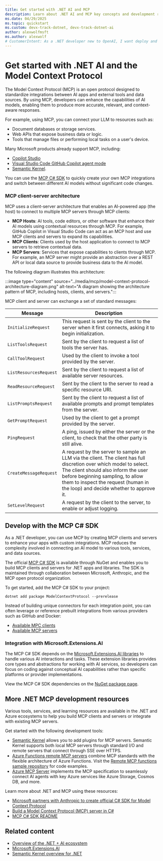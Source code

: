 ```yaml
---
title: Get started with .NET AI and MCP
description: Learn about .NET AI and MCP key concepts and development resources
ms.date: 04/29/2025
ms.topic: quickstart
ms.custom: devx-track-dotnet, devx-track-dotnet-ai
author: alexwolfmsft
ms.author: alexwolf
# CustomerIntent: As a .NET developer new to OpenAI, I want deploy and use sample code to interact to learn from the sample code to summarize text.
---
```


# Get started with .NET AI and the Model Context Protocol

The Model Context Protocol (MCP) is an open protocol designed to standardize integrations between AI apps and external tools and data sources. By using MCP, developers can enhance the capabilities of AI models, enabling them to produce more accurate, relevant, and context-aware responses.

For example, using MCP, you can connect your LLM to resources such as:

- Document databases or storage services.
- Web APIs that expose business data or logic.
- Tools that manage files or performing local tasks on a user's device.

Many Microsoft products already support MCP, including:

- [Copilot Studio](https://www.microsoft.com/microsoft-copilot/blog/copilot-studio/introducing-model-context-protocol-mcp-in-copilot-studio-simplified-integration-with-ai-apps-and-agents/)
- [Visual Studio Code GitHub Copilot agent mode](https://code.visualstudio.com/blogs/2025/02/24/introducing-copilot-agent-mode)
- [Semantic Kernel](https://devblogs.microsoft.com/semantic-kernel/integrating-model-context-protocol-tools-with-semantic-kernel-a-step-by-step-guide/).

You can use the [MCP C# SDK](#develop-with-the-mcp-c-sdk) to quickly create your own MCP integrations and switch between different AI models without significant code changes.

### MCP client-server architecture

MCP uses a client-server architecture that enables an AI-powered app (the host) to connect to multiple MCP servers through MCP clients:

- **MCP Hosts**: AI tools, code editors, or other software that enhance their AI models using contextual resources through MCP. For example, GitHub Copilot in Visual Studio Code can act as an MCP host and use MCP clients and servers to expand its capabilities.
- **MCP Clients**: Clients used by the host application to connect to MCP servers to retrieve contextual data.
- **MCP Servers**: Services that expose capabilities to clients through MCP. For example, an MCP server might provide an abstraction over a REST API or local data source to provide business data to the AI model.

The following diagram illustrates this architecture:

:::image type="content" source="../media/mcp/model-context-protocol-architecture-diagram.png" alt-text="A diagram showing the architecture pattern of MCP, including hosts, clients, and servers.":::

MCP client and server can exchange a set of standard messages:

| Message             | Description |
|---------------------|-------------|
| `InitializeRequest` | This request is sent by the client to the server when it first connects, asking it to begin initialization. |
|`ListToolsRequest`     |  Sent by the client to request a list of tools the server has.       |
|`CallToolRequest`     |  Used by the client to invoke a tool provided by the server.       |
|`ListResourcesRequest`     | Sent by the client to request a list of available server resources.        |
|`ReadResourceRequest`     |  Sent by the client to the server to read a specific resource URI.       |
|`ListPromptsRequest`     | Sent by the client to request a list of available prompts and prompt templates from the server.       |
|`GetPromptRequest`     |  Used by the client to get a prompt provided by the server.       |
|`PingRequest`     |   A ping, issued by either the server or the client, to check that the other party is still alive.      |
|`CreateMessageRequest`     |  A request by the server to sample an LLM via the client. The client has full discretion over which model to select. The client should also inform the user before beginning sampling, to allow them to inspect the request (human in the loop) and decide whether to approve it.       |
|`SetLevelRequest`     | A request by the client to the server, to enable or adjust logging.        |

## Develop with the MCP C# SDK

As a .NET developer, you can use MCP by creating MCP clients and servers to enhance your apps with custom integrations. MCP reduces the complexity involved in connecting an AI model to various tools, services, and data sources.

The official [MCP C# SDK](https://github.com/modelcontextprotocol/csharp-sdk) is available through NuGet and enables you to build MCP clients and servers for .NET apps and libraries. The SDK is maintained through collaboration between Microsoft, Anthropic, and the MCP open protocol organization.

To get started, add the MCP C# SDK to your project:

```dotnetcli
dotnet add package ModelContextProtocol --prerelease
```

Instead of building unique connectors for each integration point, you can often leverage or reference prebuilt integrations from various providers such as GitHub and Docker:

- [Available MPC clients](https://modelcontextprotocol.io/clients)
- [Available MCP servers](https://modelcontextprotocol.io/examples)

### Integration with Microsoft.Extensions.AI

The MCP C# SDK depends on the [Microsoft.Extensions.AI libraries](/dotnet/ai/ai-extensions) to handle various AI interactions and tasks. These extension libraries provides core types and abstractions for working with AI services, so developers can focus on coding against conceptual AI capabilities rather than specific platforms or provider implementations.

View the MCP C# SDK dependencies on the [NuGet package page](https://www.nuget.org/packages/ModelContextProtocol/0.1.0-preview.11).

## More .NET MCP development resources

Various tools, services, and learning resources are available in the .NET and Azure ecosystems to help you build MCP clients and servers or integrate with existing MCP servers.

Get started with the following development tools:

- [Semantic Kernel](/semantic-kernel/concepts/plugins/adding-mcp-plugins) allows you to add plugins for MCP servers. Semantic Kernel supports both local MCP servers through standard I/O and remote servers that connect through SSE over HTTPS.
- [Azure Functions remote MCP servers](https://devblogs.microsoft.com/dotnet/build-mcp-remote-servers-with-azure-functions/) combine MCP standards with the flexible architecture of Azure Functions. Visit the [Remote MCP functions sample repository](https://aka.ms/cadotnet/mcp/functions/remote-sample) for code examples.
- [Azure MCP Server](https://github.com/Azure/azure-mcp) implements the MCP specification to seamlessly connect AI agents with key Azure services like Azure Storage, Cosmos DB, and more.

Learn more about .NET and MCP using these resources:

- [Microsoft partners with Anthropic to create official C# SDK for Model Context Protocol](https://devblogs.microsoft.com/blog/microsoft-partners-with-anthropic-to-create-official-c-sdk-for-model-context-protocol)
- [Build a Model Context Protocol (MCP) server in C#](https://devblogs.microsoft.com/dotnet/build-a-model-context-protocol-mcp-server-in-csharp/)
- [MCP C# SDK README](https://github.com/modelcontextprotocol/csharp-sdk/blob/main/README.md)

## Related content

- [Overview of the .NET + AI ecosystem](/dotnet/ai/dotnet-ai-ecosystem)
- [Microsoft.Extensions.AI](/dotnet/ai/ai-extensions.md)
- [Semantic Kernel overview for .NET](/dotnet/ai/semantic-kernel-dotnet-overview)
